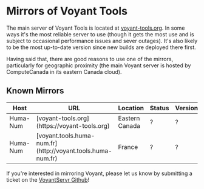 # Mirrors of Voyant Tools

The main server of Voyant Tools is located at [voyant-tools.org](https://voyant-tools.org). In some ways it's the most reliable server to use (though it gets the most use and is subject to occasional performance issues and sever outages). It's also likely to be the most up-to-date version since new builds are deployed there first.

Having said that, there are good reasons to use one of the mirrors, particularly for geographic proximity (the main Voyant server is hosted by ComputeCanada in its eastern Canada cloud).

## Known Mirrors

<table id="mirrors" data-timestamp="2016-11-06-12:10">
	<thead>
		<tr>
			<th>Host</th>
			<th>URL</th>
			<th>Location</th>
			<th>Status</th>
			<th>Version</th>
		</tr>
	</thead>
	<tbody>
		<tr>
			<td>Huma-Num</td>
			<td class="url">[voyant-tools.org](https://voyant-tools.org)</td>
			<td>Eastern Canada</td>
			<td>?</td>
			<td>?</td>
		</tr>
		<tr>
			<td>Huma-Num</td>
			<td class="url">[voyant.tools.huma-num.fr](http://voyant.tools.huma-num.fr)</td>
			<td>France</td>
			<td>?</td>
			<td>?</td>
		</tr>
	</tbody>
</table>


If you're interested in mirroring Voyant, please let us know by submitting a ticket on the [VoyantServr Github](http://github.com/sgsinclair/VoyantServer)!